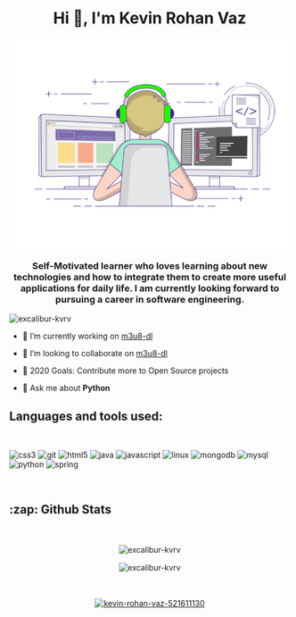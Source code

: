 <h1 align="center">Hi 👋, I'm Kevin Rohan Vaz</h1>
<p align="center"><img src="techguy.gif"align="center" width="500"/></p>
<h3 align="center">Self-Motivated learner who loves learning about new technologies and how to integrate them to create more useful applications for daily life. I am currently looking forward to pursuing a career in software engineering.</h3>

<p align="left"> <img src="https://komarev.com/ghpvc/?username=excalibur-kvrv" alt="excalibur-kvrv" /> </p>

- 🔭 I’m currently working on [m3u8-dl](https://github.com/excalibur-kvrv/m3u8-dl)

- 👯 I’m looking to collaborate on [m3u8-dl](https://github.com/excalibur-kvrv/m3u8-dl)

- 🥅 2020 Goals: Contribute more to Open Source projects

- 💬 Ask me about **Python**



<h2> Languages and tools used: </h2>
<br/>
<p align="left"><img src="https://devicons.github.io/devicon/devicon.git/icons/css3/css3-original-wordmark.svg" alt="css3" width="40" height="40"/> <img src="https://www.vectorlogo.zone/logos/git-scm/git-scm-icon.svg" alt="git" width="40" height="40"/> <img src="https://devicons.github.io/devicon/devicon.git/icons/html5/html5-original-wordmark.svg" alt="html5" width="40" height="40"/> <img src="https://devicons.github.io/devicon/devicon.git/icons/java/java-original-wordmark.svg" alt="java" width="40" height="40"/> <img src="https://devicons.github.io/devicon/devicon.git/icons/javascript/javascript-original.svg" alt="javascript" width="40" height="40"/> <img src="https://devicons.github.io/devicon/devicon.git/icons/linux/linux-original.svg" alt="linux" width="40" height="40"/> <img src="https://devicons.github.io/devicon/devicon.git/icons/mongodb/mongodb-original-wordmark.svg" alt="mongodb" width="40" height="40"/> <img src="https://devicons.github.io/devicon/devicon.git/icons/mysql/mysql-original-wordmark.svg" alt="mysql" width="40" height="40"/> <img src="https://devicons.github.io/devicon/devicon.git/icons/python/python-original.svg" alt="python" width="40" height="40"/> <img src="https://www.vectorlogo.zone/logos/springio/springio-icon.svg" alt="spring" width="40" height="40"/>
</p>
<br/>

<h2>:zap: Github Stats </h2>
<br/>
<p align="center">
  <img align="center" src="https://github-readme-stats.vercel.app/api/top-langs/?username=excalibur-kvrv&layout=compact&hide=html&theme=radical" alt="excalibur-kvrv" />
</p>

<p align="center">
  <img align="center" src="https://github-readme-stats.vercel.app/api?username=excalibur-kvrv&show_icons=true&theme=radical" alt="excalibur-kvrv" />
</p>

<br/>
<p align="center">
<a href="https://linkedin.com/in/kevin-rohan-vaz-521611130" target="blank"><img align="center" src="https://cdn.jsdelivr.net/npm/simple-icons@3.0.1/icons/linkedin.svg" alt="kevin-rohan-vaz-521611130" height="30" width="30" /></a>
</p>
